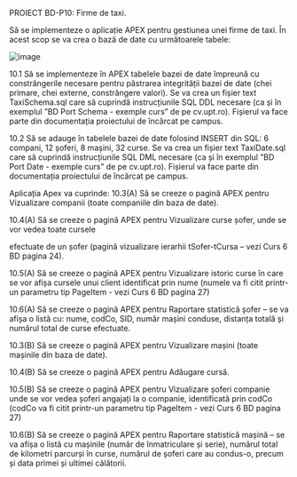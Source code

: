 PROIECT BD-P10: Firme de taxi.



Să se implementeze o aplicație APEX pentru gestiunea unei firme de taxi. În acest scop se va crea o
bază de date cu următoarele tabele:

![image](https://github.com/Linu03/databases_project/assets/163161692/bfbac2c6-b12d-4d6a-9b3c-f08bb3ec443b)


10.1 Să se implementeze în APEX tabelele bazei de date împreună cu constrângerile necesare
pentru păstrarea integrității bazei de date (chei primare, chei externe, constrângere valori). Se va crea
un fișier text TaxiSchema.sql care să cuprindă instrucțiunile SQL DDL necesare (ca și în exemplul ”BD
Port Schema - exemple curs” de pe cv.upt.ro). Fișierul va face parte din documentația proiectului de
încărcat pe campus.


10.2 Să se adauge în tabelele bazei de date folosind INSERT din SQL: 6 compani, 12 șoferi, 8
mașini, 32 curse. Se va crea un fișier text TaxiDate.sql care să cuprindă instrucțiunile SQL DML
necesare (ca și în exemplul ”BD Port Date - exemple curs” de pe cv.upt.ro). Fișierul va face parte din
documentația proiectului de încărcat pe campus.

Aplicația Apex va cuprinde:
10.3(A) Să se creeze o pagină APEX pentru Vizualizare companii (toate companiile din baza de date).

10.4(A) Să se creeze o pagină APEX pentru Vizualizare curse șofer, unde se vor vedea toate cursele

efectuate de un șofer (pagină vizualizare ierarhii tSofer-tCursa – vezi Curs 6 BD pagina 24).

10.5(A) Să se creeze o pagină APEX pentru Vizualizare istoric curse în care se vor afișa cursele unui
client identificat prin nume (numele va fi citit printr-un parametru tip PageItem - vezi Curs 6 BD pagina
27)

10.6(A) Să se creeze o pagină APEX pentru Raportare statistică șofer – se va afișa o listă cu: nume,
codCo, SID, număr mașini conduse, distanța totală și numărul total de curse efectuate.




10.3(B) Să se creeze o pagină APEX pentru Vizualizare mașini (toate mașinile din baza de date).

10.4(B) Să se creeze o pagină APEX pentru Adăugare cursă.

10.5(B) Să se creeze o pagină APEX pentru Vizualizare șoferi companie unde se vor vedea șoferi
angajați la o companie, identificată prin codCo (codCo va fi citit printr-un parametru tip PageItem - vezi
Curs 6 BD pagina 27)

10.6(B) Să se creeze o pagină APEX pentru Raportare statistică mașină – se va afișa o listă cu
mașinile (număr de înmatriculare și serie), numărul total de kilometri parcurși în curse, numărul de
șoferi care au condus-o, precum și data primei și ultimei călătorii.
